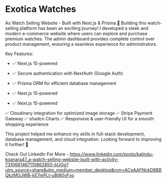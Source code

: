 # Exotica Watches


As Watch Selling  Website - Built with Next.js & Prisma.🚀
Building this watch-selling platform has been an exciting journey! I developed a sleek and modern e-commerce website where users can explore and purchase premium watches. The admin dashboard provides complete control over product management, ensuring a seamless experience for administrators.

Key Features:
 <ul>

<li>

 ✅ Next.js 15-powered  
</li>

<li>
✅ Secure authentication with NextAuth (Google Auth)
</li>


<li>

 ✅ Prisma ORM for efficient database management
</li>


<li>

 ✅ Next.js 15-powered  
</li>


<li>

 ✅ Next.js 15-powered  
</li>

  
 </ul>
 
 

 ✅ Cloudinary integration for optimized image storage
 ✅ Stripe Payment Gateway
 ✅ shadcn Charts
 ✅ Responsive & user-friendly UI for a smooth shopping experience

This project helped me enhance my skills in full-stack development, database management, and cloud integration. Looking forward to improving it further! 🚀

Check Out LinkedIn For More - https://www.linkedin.com/posts/kalindu-koanara47_a-watch-selling-website-built-with-activity-7310661467110862850-bUGg?utm_source=share&utm_medium=member_desktop&rcm=ACoAAFNckD8BBQkzMGJWB-kE7mPLt-uBt80vFxo



